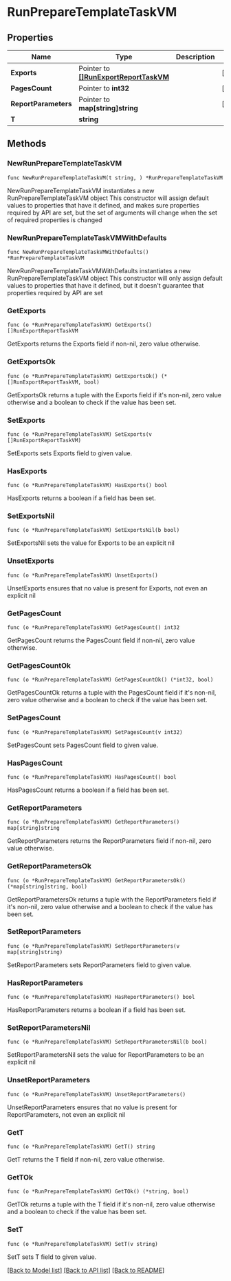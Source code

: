 # RunPrepareTemplateTaskVM

## Properties

Name | Type | Description | Notes
------------ | ------------- | ------------- | -------------
**Exports** | Pointer to [**[]RunExportReportTaskVM**](RunExportReportTaskVM.md) |  | [optional] 
**PagesCount** | Pointer to **int32** |  | [optional] 
**ReportParameters** | Pointer to **map[string]string** |  | [optional] 
**T** | **string** |  | 

## Methods

### NewRunPrepareTemplateTaskVM

`func NewRunPrepareTemplateTaskVM(t string, ) *RunPrepareTemplateTaskVM`

NewRunPrepareTemplateTaskVM instantiates a new RunPrepareTemplateTaskVM object
This constructor will assign default values to properties that have it defined,
and makes sure properties required by API are set, but the set of arguments
will change when the set of required properties is changed

### NewRunPrepareTemplateTaskVMWithDefaults

`func NewRunPrepareTemplateTaskVMWithDefaults() *RunPrepareTemplateTaskVM`

NewRunPrepareTemplateTaskVMWithDefaults instantiates a new RunPrepareTemplateTaskVM object
This constructor will only assign default values to properties that have it defined,
but it doesn't guarantee that properties required by API are set

### GetExports

`func (o *RunPrepareTemplateTaskVM) GetExports() []RunExportReportTaskVM`

GetExports returns the Exports field if non-nil, zero value otherwise.

### GetExportsOk

`func (o *RunPrepareTemplateTaskVM) GetExportsOk() (*[]RunExportReportTaskVM, bool)`

GetExportsOk returns a tuple with the Exports field if it's non-nil, zero value otherwise
and a boolean to check if the value has been set.

### SetExports

`func (o *RunPrepareTemplateTaskVM) SetExports(v []RunExportReportTaskVM)`

SetExports sets Exports field to given value.

### HasExports

`func (o *RunPrepareTemplateTaskVM) HasExports() bool`

HasExports returns a boolean if a field has been set.

### SetExportsNil

`func (o *RunPrepareTemplateTaskVM) SetExportsNil(b bool)`

 SetExportsNil sets the value for Exports to be an explicit nil

### UnsetExports
`func (o *RunPrepareTemplateTaskVM) UnsetExports()`

UnsetExports ensures that no value is present for Exports, not even an explicit nil
### GetPagesCount

`func (o *RunPrepareTemplateTaskVM) GetPagesCount() int32`

GetPagesCount returns the PagesCount field if non-nil, zero value otherwise.

### GetPagesCountOk

`func (o *RunPrepareTemplateTaskVM) GetPagesCountOk() (*int32, bool)`

GetPagesCountOk returns a tuple with the PagesCount field if it's non-nil, zero value otherwise
and a boolean to check if the value has been set.

### SetPagesCount

`func (o *RunPrepareTemplateTaskVM) SetPagesCount(v int32)`

SetPagesCount sets PagesCount field to given value.

### HasPagesCount

`func (o *RunPrepareTemplateTaskVM) HasPagesCount() bool`

HasPagesCount returns a boolean if a field has been set.

### GetReportParameters

`func (o *RunPrepareTemplateTaskVM) GetReportParameters() map[string]string`

GetReportParameters returns the ReportParameters field if non-nil, zero value otherwise.

### GetReportParametersOk

`func (o *RunPrepareTemplateTaskVM) GetReportParametersOk() (*map[string]string, bool)`

GetReportParametersOk returns a tuple with the ReportParameters field if it's non-nil, zero value otherwise
and a boolean to check if the value has been set.

### SetReportParameters

`func (o *RunPrepareTemplateTaskVM) SetReportParameters(v map[string]string)`

SetReportParameters sets ReportParameters field to given value.

### HasReportParameters

`func (o *RunPrepareTemplateTaskVM) HasReportParameters() bool`

HasReportParameters returns a boolean if a field has been set.

### SetReportParametersNil

`func (o *RunPrepareTemplateTaskVM) SetReportParametersNil(b bool)`

 SetReportParametersNil sets the value for ReportParameters to be an explicit nil

### UnsetReportParameters
`func (o *RunPrepareTemplateTaskVM) UnsetReportParameters()`

UnsetReportParameters ensures that no value is present for ReportParameters, not even an explicit nil
### GetT

`func (o *RunPrepareTemplateTaskVM) GetT() string`

GetT returns the T field if non-nil, zero value otherwise.

### GetTOk

`func (o *RunPrepareTemplateTaskVM) GetTOk() (*string, bool)`

GetTOk returns a tuple with the T field if it's non-nil, zero value otherwise
and a boolean to check if the value has been set.

### SetT

`func (o *RunPrepareTemplateTaskVM) SetT(v string)`

SetT sets T field to given value.



[[Back to Model list]](../README.md#documentation-for-models) [[Back to API list]](../README.md#documentation-for-api-endpoints) [[Back to README]](../README.md)


